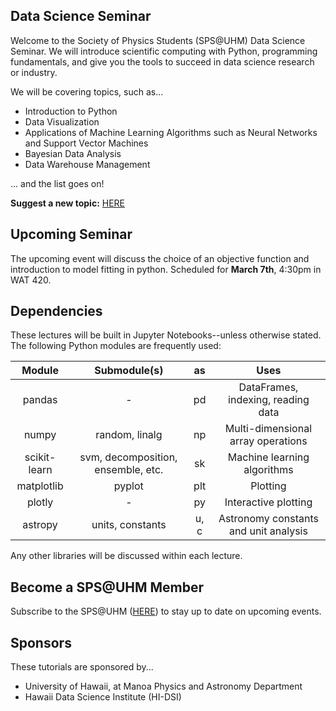 ## Data Science Seminar

Welcome to the Society of Physics Students (SPS@UHM) Data Science Seminar. We will introduce scientific computing with Python, programming fundamentals, and give you the tools to succeed in data science research or industry.

We will be covering topics, such as...

- Introduction to Python
- Data Visualization
- Applications of Machine Learning Algorithms such as Neural Networks and Support Vector Machines
- Bayesian Data Analysis
- Data Warehouse Management

... and the list goes on!

**Suggest a new topic:** [HERE](https://docs.google.com/forms/d/e/1FAIpQLSd8l8pXgCw3ewAHfXz_QhMyYG1mqg5VjBFaRCnBSHcMWHNkcg/viewform?usp=sf_link)

## Upcoming Seminar

The upcoming event will discuss the choice of an objective function and introduction to model fitting in python. Scheduled for **March 7th**, 4:30pm in WAT 420.

## Dependencies
These lectures will be built in Jupyter Notebooks--unless otherwise stated. The following Python modules are frequently used:

|    Module        |            Submodule(s)                |  as     |                Uses                    |
|  :------------:  |  :----------------------------------:  |  :---:  |  :----------------------------------:  |
| pandas           | -                                      | pd      | DataFrames, indexing, reading data     |
| numpy            | random, linalg                         | np      | Multi-dimensional array operations     |
| scikit-learn     | svm, decomposition, ensemble, etc.     | sk      | Machine learning algorithms            |
| matplotlib       | pyplot                                 | plt     | Plotting                               |
| plotly           | -                                      | py      | Interactive plotting                   |
| astropy          | units, constants                       | u, c    | Astronomy constants and unit analysis  |

Any other libraries will be discussed within each lecture.

## Become a SPS@UHM Member

Subscribe to the SPS@UHM ([HERE](https://docs.google.com/forms/d/e/1FAIpQLSe23IU_3RcE1uq5dfqQB8C3lKvTCFSZ2w5Vua2O9qlho7_KOg/viewform?usp=sf_link)) to stay up to date on upcoming events.

## Sponsors

These tutorials are sponsored by...
- University of Hawaii, at Manoa Physics and Astronomy Department
- Hawaii Data Science Institute (HI-DSI)
